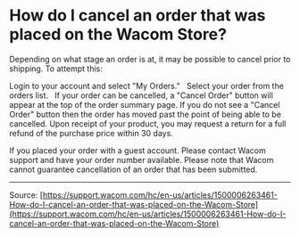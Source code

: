 # How do I cancel an order that was placed on the Wacom Store?

Depending on what stage an order is at, it may be possible to cancel prior to shipping. To attempt this:

Login to your account and select "My Orders."  
Select your order from the orders list.  
If your order can be cancelled, a "Cancel Order" button will appear at the top of the order summary page.
If you do not see a "Cancel Order" button then the order has moved past the point of being able to be cancelled. Upon receipt of your product, you may request a return for a full refund of the purchase price within 30 days.



If you placed your order with a guest account. Please contact Wacom support and have your order number available. Please note that Wacom cannot guarantee cancellation of an order that has been submitted.

---
Source: [https://support.wacom.com/hc/en-us/articles/1500006263461-How-do-I-cancel-an-order-that-was-placed-on-the-Wacom-Store](https://support.wacom.com/hc/en-us/articles/1500006263461-How-do-I-cancel-an-order-that-was-placed-on-the-Wacom-Store)
